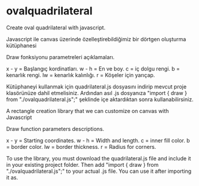 # ovalquadrilateral
Create oval quadrilateral with javascript.

Javascript ile canvas üzerinde özelleştirebildiğimiz bir dörtgen oluşturma kütüphanesi

Draw fonksiyonu parametreleri açıklamaları.

x - y = Başlangıç kordinatları.
w - h = En ve boy.
c = iç dolgu rengi.
b = kenarlık rengi.
lw = kenarlık kalınlığı.
r = Köşeler için yarıçap.

Kütüphaneyi kullanmak için quadrilateral.js dosyasını indirip mevcut proje klasörünüze dahil etmelisiniz.
Ardından asıl .js dosyanıza "import { draw } from "./ovalquadrilateral.js";" şeklinde içe aktardıktan sonra kullanabilirsiniz.


A rectangle creation library that we can customize on canvas with Javascript

Draw function parameters descriptions.

x - y = Starting coordinates.
w - h = Width and length.
c = inner fill color.
b = border color.
lw = border thickness.
r = Radius for corners.

To use the library, you must download the quadrilateral.js file and include it in your existing project folder.
Then add "import { draw } from "./ovalquadrilateral.js";" to your actual .js file. You can use it after importing it as.
